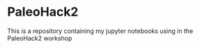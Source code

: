 # PaleoHack2

This is a repository containing my jupyter notebooks using in the PaleoHack2 workshop
